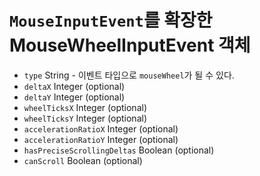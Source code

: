 # `MouseInputEvent`를 확장한 MouseWheelInputEvent 객체

* `type` String - 이벤트 타입으로 `mouseWheel`가 될 수 있다.
* `deltaX` Integer (optional)
* `deltaY` Integer (optional)
* `wheelTicksX` Integer (optional)
* `wheelTicksY` Integer (optional)
* `accelerationRatioX` Integer (optional)
* `accelerationRatioY` Integer (optional)
* `hasPreciseScrollingDeltas` Boolean (optional)
* `canScroll` Boolean (optional)

